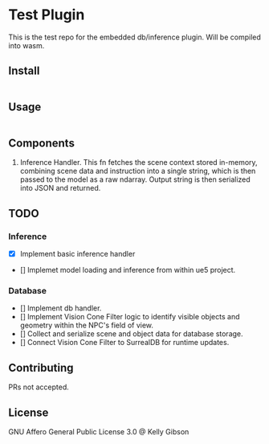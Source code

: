 # Test Plugin

This is the test repo for the embedded db/inference plugin. Will be compiled into wasm.

## Install

```
```

## Usage

```
```

## Components
1. Inference Handler. This fn fetches the scene context stored in-memory, combining scene data and instruction into a single string, which is then passed to the model as a raw ndarray<float>. Output string is then serialized into JSON and returned.

## TODO
### Inference
 - [x] Implement basic inference handler
 - [] Implemet model loading and inference from within ue5 project.
### Database
 - [] Implement db handler.
 - [] Implement Vision Cone Filter logic to identify visible objects and geometry within the NPC's field of view.
 - [] Collect and serialize scene and object data for database storage.
 - [] Connect Vision Cone Filter to SurrealDB for runtime updates.
 
## Contributing

PRs not accepted.

## License

GNU Affero General Public License 3.0 @ Kelly Gibson